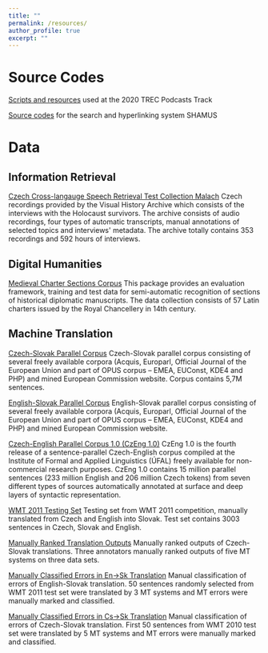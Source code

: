 ```yaml
---
title: ""
permalink: /resources/
author_profile: true
excerpt: ""
---
```


# Source Codes

[Scripts and resources](https://github.com/galuscakova/podcasts) used at the 2020 TREC Podcasts Track

[Source codes](https://redmine.ms.mff.cuni.cz/projects/shamus-proj) for the search and hyperlinking system SHAMUS


# Data

## Information Retrieval
[Czech Cross-langauge Speech Retrieval Test Collection Malach](https://lindat.mff.cuni.cz/repository/xmlui/handle/11234/1-1912)
Czech recordings provided by the Visual History Archive which consists of the interviews with the Holocaust survivors. The archive consists of audio recordings, four types of automatic transcripts, manual annotations of selected topics and interviews' metadata. The archive totally contains 353 recordings and 592 hours of interviews.

## Digital Humanities

[Medieval Charter Sections Corpus](https://lindat.mff.cuni.cz/repository/xmlui/handle/11234/1-1952)
This package provides an evaluation framework, training and test data for semi-automatic recognition of sections of historical diplomatic manuscripts. The data collection consists of 57 Latin charters issued by the Royal Chancellery in 14th century.

## Machine Translation

[Czech-Slovak Parallel Corpus](https://lindat.mff.cuni.cz/repository/xmlui/handle/11858/00-097C-0000-0006-AADF-0)
Czech-Slovak parallel corpus consisting of several freely available corpora (Acquis, Europarl, Official Journal of the European Union and part of OPUS corpus – EMEA, EUConst, KDE4 and PHP) and mined European Commission website. Corpus contains 5,7M sentences.

[English-Slovak Parallel Corpus](https://lindat.mff.cuni.cz/repository/xmlui/handle/11858/00-097C-0000-0006-AAE0-A)
English-Slovak parallel corpus consisting of several freely available corpora (Acquis, Europarl, Official Journal of the European Union and part of OPUS corpus – EMEA,  EUConst, KDE4 and PHP) and mined European Commission website.

[Czech-English Parallel Corpus 1.0 (CzEng 1.0)](https://lindat.mff.cuni.cz/repository/xmlui/handle/11234/1-1458)
CzEng 1.0 is the fourth release of a sentence-parallel Czech-English corpus compiled at the Institute of Formal and Applied Linguistics (ÚFAL) freely available for non-commercial research purposes. CzEng 1.0 contains 15 million parallel sentences (233 million English and 206 million Czech tokens) from seven different types of sources automatically annotated at surface and deep layers of syntactic representation.

[WMT 2011 Testing Set](https://lindat.mff.cuni.cz/repository/xmlui/handle/11858/00-097C-0000-0006-AADA-9)
Testing set from WMT 2011 competition, manually translated from Czech and English into Slovak. Test set contains 3003 sentences in Czech, Slovak and English.

[Manually Ranked Translation Outputs](https://lindat.mff.cuni.cz/repository/xmlui/handle/11858/00-097C-0000-0006-AADD-3)
Manually ranked outputs of Czech-Slovak translations. Three annotators manually ranked outputs of five MT systems on three data sets.

[Manually Classified Errors in En->Sk Translation](https://lindat.mff.cuni.cz/repository/xmlui/handle/11858/00-097C-0000-0006-AADC-5)
Manual classification of errors of English-Slovak translation. 50 sentences randomly selected from WMT 2011 test set were translated by 3 MT systems and MT errors were manually marked and classified.

[Manually Classified Errors in Cs->Sk Translation](https://lindat.mff.cuni.cz/repository/xmlui/handle/11858/00-097C-0000-0006-AADB-7)
Manual classification of errors of Czech-Slovak translation. First 50 sentences from WMT 2010 test set were translated by 5 MT systems and MT errors were manually marked and classified.



